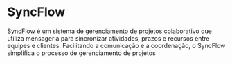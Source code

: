 # SyncFlow
SyncFlow é um sistema de gerenciamento de projetos colaborativo que utiliza mensageria para sincronizar atividades, prazos e recursos entre equipes e clientes. Facilitando a comunicação e a coordenação, o SyncFlow simplifica o processo de gerenciamento de projetos
